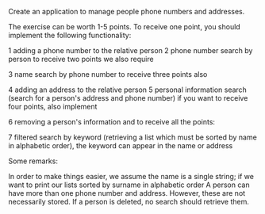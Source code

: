 Create an application to manage people phone numbers and addresses.

The exercise can be worth 1-5 points. To receive one point, you should implement the following functionality:

1 adding a phone number to the relative person
2 phone number search by person
to receive two points we also require

3 name search by phone number
to receive three points also

4 adding an address to the relative person
5 personal information search (search for a person's address and phone number)
if you want to receive four points, also implement

6 removing a person's information
and to receive all the points:

7 filtered search by keyword (retrieving a list which must be sorted by name in alphabetic order),
the keyword can appear in the name or address


Some remarks:

In order to make things easier, we assume the name is a single string; if we want to print our lists sorted by surname in alphabetic order
A person can have more than one phone number and address. However, these are not necessarily stored.
If a person is deleted, no search should retrieve them.
